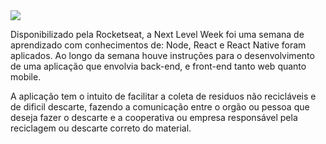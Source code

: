 <img src="https://user-images.githubusercontent.com/38081852/83580830-6f63e200-a513-11ea-9a27-0a109ec1e4d0.png">

Disponibilizado pela Rocketseat, a Next Level Week foi uma semana de aprendizado com conhecimentos de:
Node, React e React Native foram aplicados.
Ao longo da semana houve instruções para o desenvolvimento de uma aplicação que envolvia back-end, e front-end
tanto web quanto mobile.

A aplicação tem o intuito de facilitar a coleta de residuos não recicláveis e de dificil descarte, fazendo a 
comunicação entre o orgão ou pessoa que deseja fazer o descarte e a cooperativa ou empresa responsável pela
reciclagem ou descarte correto do material.

